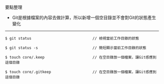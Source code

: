要點整理
- Git是根據檔案的內容去做計算，所以新增一個空目錄並不會對Git的狀態產生變化

---

```
$ git status							// 檢視當前工作目錄的狀態 
```

```
$ git status -s							// 簡短顯示當前工作目錄的狀態
```

```
$ touch core/.keep						// 在空目錄放一個檔案，讓Git感應到這個目錄
```

```
$ touch core/.gitkeep					// 在空目錄放一個檔案，讓Git感應到這個目錄
```